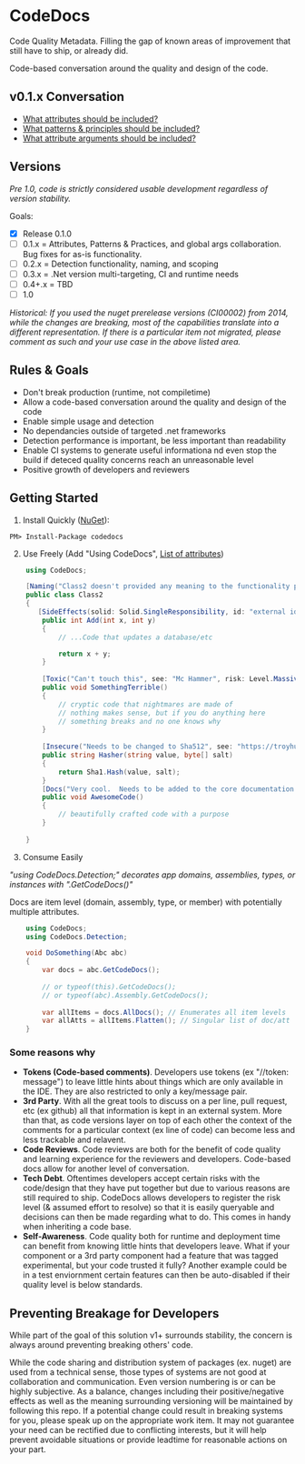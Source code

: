 # CodeDocs

Code Quality Metadata.  Filling the gap of known areas of improvement that still have to ship, or already did.

Code-based conversation around the quality and design of the code.

## v0.1.x Conversation

* [What attributes should be included?](https://github.com/rskopecek/CodeDocs/issues/1)
* [What patterns & principles should be included?](https://github.com/rskopecek/CodeDocs/issues/2)
* [What attribute arguments should be included?](https://github.com/rskopecek/CodeDocs/issues/3)

## Versions

*Pre 1.0, code is strictly considered usable development regardless of version stability.*

Goals:
- [x] Release 0.1.0
- [ ] 0.1.x = Attributes, Patterns & Practices, and global args collaboration.  Bug fixes for as-is functionality.
- [ ] 0.2.x = Detection functionality, naming, and scoping
- [ ] 0.3.x = .Net version multi-targeting, CI and runtime needs
- [ ] 0.4+.x = TBD
- [ ] 1.0

*Historical: If you used the nuget prerelease versions (CI00002) from 2014, while the changes are breaking, most of the capabilities translate into a different representation.  If there is a particular item not migrated, please comment as such and your use case in the above listed area.*

## Rules & Goals

* Don't break production (runtime, not compiletime)
* Allow a code-based conversation around the quality and design of the code
* Enable simple usage and detection
* No dependancies outside of targeted .net frameworks
* Detection performance is important, be less important than readability
* Enable CI systems to generate useful informationa nd even stop the build if deteced quality concerns reach an unreasonable level
* Positive growth of developers and reviewers

## Getting Started

1) Install Quickly ([NuGet](https://www.nuget.org/packages/CodeDocs)):
```
PM> Install-Package codedocs
```

2) Use Freely (Add "Using CodeDocs", [List of attributes](https://github.com/rskopecek/CodeDocs/tree/master/src/CodeDocs/Generated))

```csharp
    using CodeDocs;

    [Naming("Class2 doesn't provided any meaning to the functionality provided")]
    public class Class2
    {
       [SideEffects(solid: Solid.SingleResponsibility, id: "external id")]
        public int Add(int x, int y)
        {
            // ...Code that updates a database/etc

            return x + y;
        }
        
        [Toxic("Can't touch this", see: "Mc Hammer", risk: Level.Massive)]
        public void SomethingTerrible()
        { 
            // cryptic code that nightmares are made of
            // nothing makes sense, but if you do anything here
            // something breaks and no one knows why
        }       
        
        [Insecure("Needs to be changed to Sha512", see: "https://troyhunt.com/#sha512"), Standards(see: "InternalStandardsDoc")]
        public string Hasher(string value, byte[] salt)
        {
            return Sha1.Hash(value, salt);
        }      
        [Docs("Very cool.  Needs to be added to the core documentation please.", see: "Arch.visio", effortAmount: 3)]
        public void AwesomeCode()
        {
            // beautifully crafted code with a purpose
        }       
        
    }
```

3) Consume Easily

*"using CodeDocs.Detection;" decorates app domains, assemblies, types, or instances with ".GetCodeDocs()"*

Docs are item level (domain, assembly, type, or member) with potentially multiple attributes.

```csharp
    using CodeDocs;
    using CodeDocs.Detection;

    void DoSomething(Abc abc)
    {
        var docs = abc.GetCodeDocs();
        
        // or typeof(this).GetCodeDocs();
        // or typeof(abc).Assembly.GetCodeDocs();
        
        var allItems = docs.AllDocs(); // Enumerates all item levels
        var allAtts = allItems.Flatten(); // Singular list of doc/att
    }
```

### Some reasons why

* **Tokens (Code-based comments)**. Developers use tokens (ex "//token: message") to leave little hints about things which are only available in the IDE.  They are also restricted to only a key/message pair.
* **3rd Party**.  With all the great tools to discuss on a per line, pull request, etc (ex github) all that information is kept in an external system.  More than that, as code versions layer on top of each other the context of the comments for a particular context (ex line of code) can become less and less trackable and relavent.
* **Code Reviews**.  Code reviews are both for the benefit of code quality and learning experience for the reviewers and developers.  Code-based docs allow for another level of conversation.
* **Tech Debt**.  Oftentimes developers accept certain risks with the code/design that they have put together but due to various reasons are still required to ship.  CodeDocs allows developers to register the risk level (& assumed effort to resolve) so that it is easily queryable and decisions can then be made regarding what to do.  This comes in handy when inheriting a code base.
* **Self-Awareness**.  Code quality both for runtime and deployment time can benefit from knowing little hints that developers leave.  What if your component or a 3rd party component had a feature that was tagged experimental, but your code trusted it fully?  Another example could be in a test enviornment certain features can then be auto-disabled if their quality level is below standards.


## Preventing Breakage for Developers

While part of the goal of this solution v1+ surrounds stability, the concern is always around preventing breaking others' code.

While the code sharing and distribution system of packages (ex. nuget) are used from a technical sense, those types of systems are not good at collaboration and communication.  Even version numbering is or can be highly subjective.  As a balance, changes including their positive/negative effects as well as the meaning surrounding versioning will be maintained by following this repo.  If a potential change could result in breaking systems for you, please speak up on the appropriate work item.  It may not guarantee your need can be rectified due to conflicting interests, but it will help prevent avoidable situations or provide leadtime for reasonable actions on your part.

